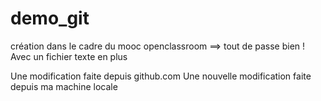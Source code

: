# demo_git
création dans le cadre du mooc openclassroom ==> tout de passe bien !
Avec un fichier texte en plus

Une modification faite depuis github.com
Une nouvelle modification faite depuis ma machine locale

